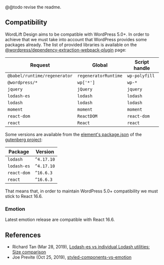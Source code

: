 @@todo revise the readme.

## Compatibility

WordLift Design aims to be compatible with WordPress 5.0+. In order to achieve that we must take into account that
WordPress provides some packages already. The list of provided libraries is available on the [@wordpress/dependency-extraction-webpack-plugin](https://www.npmjs.com/package/@wordpress/dependency-extraction-webpack-plugin)
page:

| Request                      | Global               | Script handle |
| ---------------------------- | -------------------- | ------------- |
| `@babel/runtime/regenerator` | `regeneratorRuntime` | `wp-polyfill` |
| `@wordpress/*`               | `wp['*']`            | `wp-*`        |
| `jquery`                     | `jQuery`             | `jquery`      |
| `lodash-es`                  | `lodash`             | `lodash`      |
| `lodash`                     | `lodash`             | `lodash`      |
| `moment`                     | `moment`             | `moment`      |
| `react-dom`                  | `ReactDOM`           | `react-dom`   |
| `react`                      | `React`              | `react`       |

Some versions are available from the [element's package.json](https://github.com/WordPress/gutenberg/blob/v5.0.0/packages/element/package.json) of the [gutenberg project](https://github.com/WordPress/gutenberg):

| Package     | Version    |
| ----------- | ---------- |
| `lodash`    | `^4.17.10` |
| `lodash-es` | `^4.17.10` |
| `react-dom` | `^16.6.3`  |
| `react`     | `^16.6.3`  |

That means that, in order to maintain WordPress 5.0+ compatibility we must stick to React 16.6.

### Emotion

Latest emotion release are compatible with React 16.6.

## References

- Richard Tan (Mar 28, 2019), [Lodash-es vs individual Lodash utilities: Size comparison](https://itnext.io/lodash-es-vs-individual-lodash-utilities-size-comparison-676f14b07568)
- Joe Previte (Oct 25, 2019), [styled-components-vs-emotion](https://github.com/jsjoeio/styled-components-vs-emotion)
